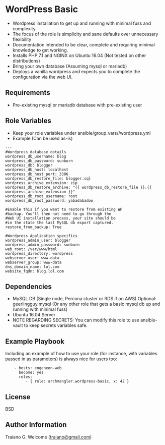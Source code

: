 WordPress Basic
===============

- Wordpress installation to get up and running with minimal fuss and complexity.
- The focus of the role is simplicity and sane defaults over unnecessary flexibility
- Documentation intended to be clear, complete and requiring minimal knowledge to get working.
- Installs PHP 7.1 and NGINX on Ubuntu 16.04 (Not tested on other distributions)
- Bring your own database (Assuming mysql or mariadb)
- Deploys a vanilla wordpress and expects you to complete the configuration via the web UI.

Requirements
------------

- Pre-existing mysql or mariadb database with pre-existing user

Role Variables
--------------

- Keep your role variables under ansible/group_vars/<site-name>/wordpress.yml
- Example (Can be used as-is)

```
---
#Wordpress database details
wordpress_db_username: blog
wordpress_db_password: sunburn
wordpress_db: blogger
wordpress_db_host: localhost
wordpress_db_host_port: 3306
wordpress_db_restore_file: blogger.sql
wordpress_archive_extension: zip
wordpress_db_restore_archive: "{{ wordpress_db_restore_file }}.{{ wordpress_archive_extension }}"
wordpress_db_root_username: root
wordpress_db_root_password: yabadabadoo

#Enable this if you want to restore from existing WP
#backup. You'll then not need to go through the 
#Web UI installation process, your site should be
#in the state the last MySQL db export captured.
restore_from_backup: True

#Wordpress Application specifics
wordpress_admin_user: blogger
wordpress_admin_password: sunburn
web_root: /var/www/html
wordpress_directory: wordpress
webserver_user: www-data 
webserver_group: www-data
dns_domain_name: lol.com
website_fqdn: blog.lol.com
```

Dependencies
------------

- MySQL DB (Single node, Percona cluster or RDS if on AWS) Optional: geerlingguy.mysql (Or any other role that gets a basic mysql db up and running with minimal fuss)
- Ubuntu 16.04 Server
- NOTE REGARDING SECRETS: You can modify this role to use ansible-vault to keep secrets variables safe.

Example Playbook
----------------

Including an example of how to use your role (for instance, with variables passed in as parameters) is always nice for users too:

```
    - hosts: engeneon-web
      become: yes
      roles:
         - { role: archmangler.wordpress-basic, x: 42 }
```

License
-------

BSD

Author Information
------------------

Traiano G. Welcome (traiano@gmail.com)
